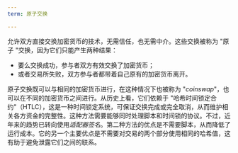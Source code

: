 ```yaml
---
term: 原子交换

---
```

允许双方直接交换加密货币的技术，无需信任，也无需中介。这些交换被称为 "原子 "交换，因为它们只能产生两种结果：


- 要么交换成功，参与者双方有效交换了加密货币；
- 或者交易所失败，双方参与者都带着自己原有的加密货币离开。

原子交换既可以与相同的加密货币进行，在这种情况下也被称为 "*coinswap*"，也可以在不同的加密货币之间进行。从历史上看，它们依赖于 "哈希时间锁定合约"（HTLC），这是一种时间锁定系统，可保证交换完成或完全取消，从而维护相关各方资金的完整性。这种方法需要能够同时处理脚本和时间锁的协议。不过，近年来的趋势已转向使用*适配器签名*。第二种方法的优点是不需要脚本，从而降低了运行成本。它的另一个主要优点是不需要对交易的两个部分使用相同的哈希值，这有助于避免泄露它们之间的联系。